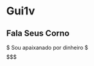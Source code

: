 # Gui1v

## Fala Seus Corno 

$ Sou apaixanado por dinheiro $                                                                                         $$$$$$$$$$$$$$$$$$$$$$$$$$$$$$$